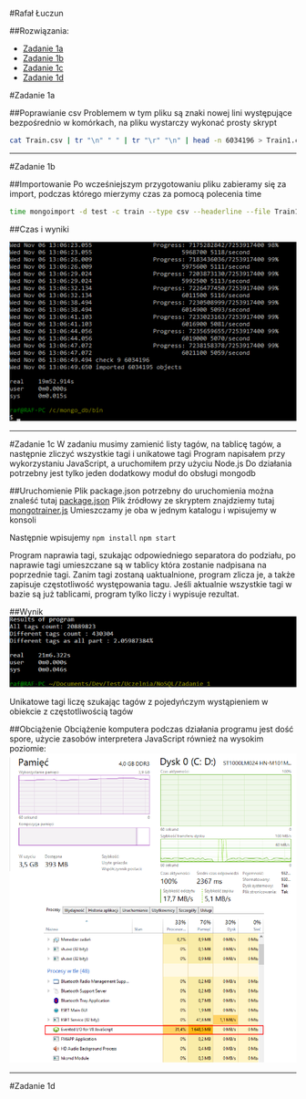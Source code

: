 #Rafał Łuczun

##Rozwiązania:

* [Zadanie 1a](#zadanie-1a)
* [Zadanie 1b](#zadanie-1b)
* [Zadanie 1c](#zadanie-1c)
* [Zadanie 1d](#zadanie-1d)

#Zadanie 1a

##Poprawianie csv
Problemem w tym pliku są znaki nowej lini występujące bezpośrednio w komórkach, na pliku wystarczy wykonać prosty skrypt

```sh
cat Train.csv | tr "\n" " " | tr "\r" "\n" | head -n 6034196 > Train1.csv
```

***

#Zadanie 1b

##Importowanie
Po wcześniejszym przygotowaniu pliku zabieramy się za import, podczas którego mierzymy czas za pomocą polecenia time

```sh
time mongoimport -d test -c train --type csv --headerline --file Train1.csv
```

##Czas i wyniki

![import-result](../../images/rluczun/import.png)

***

#Zadanie 1c
W zadaniu musimy zamienić listy tagów, na tablicę tagów, a następnie zliczyć wszystkie tagi i unikatowe tagi
Program napisałem przy wykorzystaniu JavaScript, a uruchomiłem przy użyciu Node.js
Do działania potrzebny jest tylko jeden dodatkowy moduł do obsługi mongodb

##Uruchomienie
Plik package.json potrzebny do uruchomienia można znaleść tutaj [package.json](../../scripts/rluczun/package.json)
Plik źródłowy ze skryptem znajdziemy tutaj [mongotrainer.js](../../scripts/rluczun/mongotrainer.js) 
Umieszczamy je oba w jednym katalogu i wpisujemy w konsoli

Następnie wpisujemy
`npm install`
`npm start`

Program naprawia tagi, szukając odpowiedniego separatora do podziału, po naprawie tagi umieszczane są w tablicy która zostanie nadpisana na poprzednie tagi.
Zanim tagi zostaną uaktualnione, program zlicza je, a także zapisuje częstotliwość występowania tagu.
Jeśli aktualnie wszystkie tagi w bazie są już tablicami, program tylko liczy i wypisuje rezultat.

##Wynik
![tag-result](../../images/rluczun/tags_result.png)

Unikatowe tagi liczę szukając tagów z pojedyńczym wystąpieniem w obiekcie z częstotliwością tagów

##Obciążenie
Obciążenie komputera podczas działania programu jest dość spore, użycie zasobów interpretera JavaScript również na wysokim poziomie:
![usage](../../images/rluczun/tags_js_usage.png)

***

#Zadanie 1d


